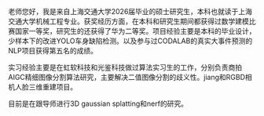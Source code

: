 老师您好，我是来自上海交通大学2026届毕业的硕士研究生，本科也就读于上海交通大学机械工程专业。获奖经历方面，在本科和研究生期间都获得过数学建模比赛国家一等奖，研究生的还获得了华为二等奖。项目经验主要是本科的毕业设计，少样本下的改进YOLO车身缺陷检测。以及参与过CODALAB的真实大事件预测的NLP项目获得第五名的成绩。

实习经验主要是在虹软科技和光鉴科技做过算法实习生的工作，分别负责商拍AIGC精细图像分割算法研究，主要解决二值图像分割的歧义性。jiang和RGBD相机人脸三维重建项目。

目前是在跟导师进行3D gaussian splatting和nerf的研究。

